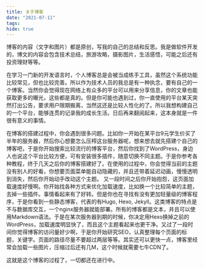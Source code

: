 ```yaml
---
title: 关于博客
date: "2021-07-11"
tags:
hide: true
---
```

博客的内容（文字和图片）都是原创，写我的自己的总结和反思。我是做软件开发的，博文的内容会包含技术总结，旅游攻略，摄影图片，生活感悟，可能之后还有投资理财等等。

在学习一门新的开发语言时，个人博客总是会被当成练手工具，虽然这个系统功能比较常见，但也比较完善。所以作为技术人员的我总是有一种执念，要有自己的一个博客。当然你会觉得现在网络上有众多的平台可以用来分享信息，你的文章也能获取更多的曝光，这些都是真的。但是你可能也遇到过，你一直使用的平台某天突然打出公告，要求用户限期搬离，当然这还是比较人性化的了。所以我想构建自己的一个平台，能够连贯的记录我的成长生活。日后再来翻阅起来，这本身就是一件很有意义的事情。

在博客的搭建过程中，你会遇到很多问题。比如你一开始在某平台9元学生价买了半年的服务器，然后你心想要怎么压榨这台服务器呢，想来想去就先搭建个自己的博客吧，于是你开始搜索比较流行的博客平台，然后你找到了WordPress，身边人也说这个平台比较方便，可有安装很多插件，随意切换不同主题。于是你参考各种教程，终于几天之后你的博客搭建好了。在使用的过程中，你会觉得当前的主题没有别人的好看，你想要页面菜单能自动隐藏的，并且还带着延迟动画，慢慢透明到消失，然后你开始动手改动这个主题。 又一段时间之后你开始抱怨，这页面加载速度好慢啊。你开始找各种方式来优化加载速度，比如换一个比较简单的主题，去掉一些插件。事情看起来有了好转。但是你也在寻找有没有更加轻量级的博客程序，于是你看到一些静态博客，代表的有Hugo, Hexo, Jekyll。这类博客的特点是不与数据库交互，一个nginx服务器就能部署。所有的博客都是文本，并且可以使用Markdown语法。于是在某次服务器到期的时候，你决定用Hexo换掉之前的WordPress，加载速度明显快了，而且这个主题看起来也更干净。又过了一段时间你觉得博客的访问量好少啊，于是你开始研究SEO，认真整理每个页面的标题，关键字。页面的路径尽量不要超过两层等等。其实还可以更快一点，博客里经常会加载一些图片，压缩过后还有几M，这个时候就需要七牛CDN了。

这就是这个博客的过程了，一切都还在进行中。
